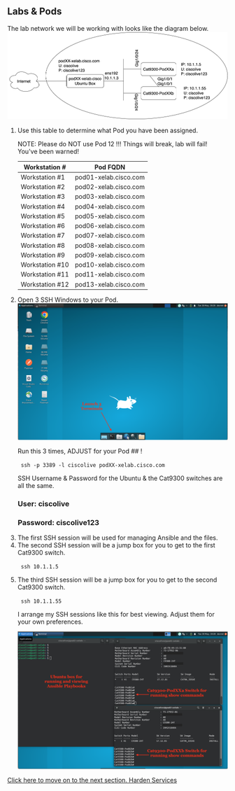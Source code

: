 ## Labs & Pods

The lab network we will be working with looks like the diagram below. 
<img src="/images/network-diagram.png" alt="DEVWKS-2008 Network Diagram" width=600>



<ol>

<li> Use this table to determine what Pod you have been assigned. </li>

NOTE: Please do NOT use Pod 12 !!! Things will break, lab will fail! You've been warned! 

| Workstation #  | Pod FQDN  |
| -------------- | ----------- |
| Workstation #1  | pod01-xelab.cisco.com   |
| Workstation #2  | pod02-xelab.cisco.com   |
| Workstation #3  | pod03-xelab.cisco.com   |
| Workstation #4  | pod04-xelab.cisco.com   |
| Workstation #5  | pod05-xelab.cisco.com   |
| Workstation #6  | pod06-xelab.cisco.com   |
| Workstation #7  | pod07-xelab.cisco.com   |
| Workstation #8  | pod08-xelab.cisco.com   |
| Workstation #9  | pod09-xelab.cisco.com   |
| Workstation #10  | pod10-xelab.cisco.com   |
| Workstation #11  | pod11-xelab.cisco.com   |
| Workstation #12  | pod13-xelab.cisco.com   |


<li>Open 3 SSH Windows to your Pod.  </li>

<img src="/images/10-01-lab-workstation-web.png" alt="Fresh Lab Workstation" width=600>

Run this 3 times, ADJUST for your Pod ## !

<code> ssh -p 3389 -l ciscolive podXX-xelab.cisco.com </code>

SSH Username & Password for the Ubuntu & the Cat9300 switches are all the same.
### User: ciscolive
### Password: ciscolive123

<li> The first SSH session will be used for managing Ansible and the files. </li>

<li> The second SSH session will be a jump box for you to get to the first Cat9300 switch. </li>

<code> ssh 10.1.1.5 </code>

<li> The third SSH session will be a jump box for you to get to the second Cat9300 switch.</li>

<code> ssh 10.1.1.55 </code>



I arrange my SSH sessions like this for best viewing.   Adjust them for your own preferences. 

<img src="/images/10-02-lab-workstation-ssh-web.png" alt="3 SSH Sessiosn on Lab Workstation" width=600>


</ol>


[Click here to move on to the next section. Harden Services](/01-Harden_Services.md)




